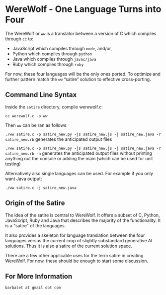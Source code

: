 # WereWolf - One Language Turns into Four

The WereWolf or ``ww`` is a translator between a version of C which compiles through ``cc`` to:

*	JavaScript which compiles through ``node``, and/or,
*	Python which compiles through ``python``
*	Java which compiles through ``javac/java``
*	Ruby which compiles through ``ruby``

For now, these four languages will be the only ones ported. To optimize and further pattern match the ``ww`` “satire” solution to effective cross-porting.

## Command Line Syntax ##

Inside the ``satire`` directory, compile werewolf.c:

``cc werewolf.c -o ww``

Then ``ww`` can be ran as follows:

``./ww satire.c -p satire_new.py -js satire_new.js -j satire_new.java -r satire_new.rb`` generates the anticipated output files

``./ww satire.c -p satire_new.py -js satire_new.js -j satire_new.java -r satire_new.rb -n`` generates the anticipated output files without printing anything out the console or adding the main (which can be used for unit testing)

Alternatively also single languages can be used. For example if you only want Java output:

``./ww satire.c -j satire_new.java``

## Origin of the Satire ##

The idea of the satire is central to WereWolf. It offers a subset of C, Python, JavaScript, Ruby and Java that describes the majority of the functionality. It is a "satire" of the languages.

It also provides a skeleton for language translation between the four languages versus the current crop of slightly substandard generative AI solutions. Thus it is also a satire of the current solution space.

There are a few other applicable uses for the term satire in creating WereWolf. For now, these should be enough to start some discussion.

## For More Information ##

``barbalet at gmail dot com``